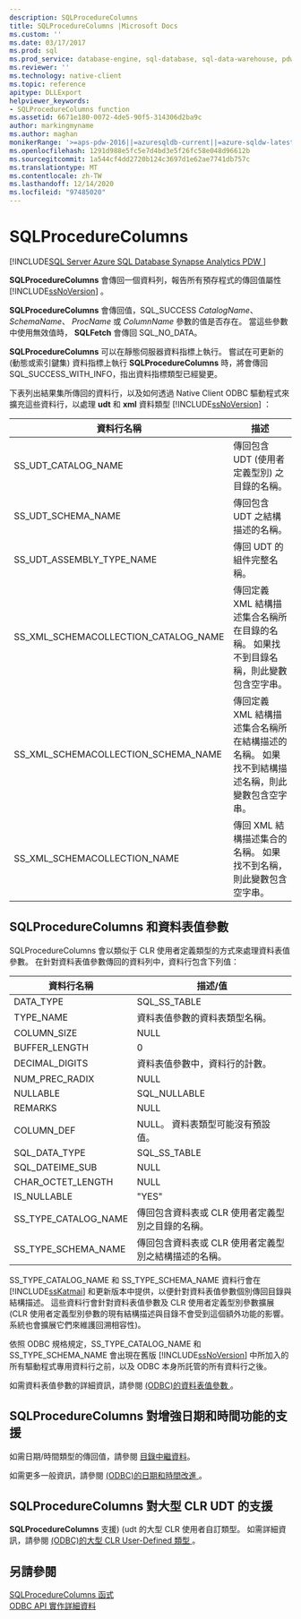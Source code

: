 ```yaml
---
description: SQLProcedureColumns
title: SQLProcedureColumns |Microsoft Docs
ms.custom: ''
ms.date: 03/17/2017
ms.prod: sql
ms.prod_service: database-engine, sql-database, sql-data-warehouse, pdw
ms.reviewer: ''
ms.technology: native-client
ms.topic: reference
apitype: DLLExport
helpviewer_keywords:
- SQLProcedureColumns function
ms.assetid: 6671e180-0072-4de5-90f5-314306d2ba9c
author: markingmyname
ms.author: maghan
monikerRange: '>=aps-pdw-2016||=azuresqldb-current||=azure-sqldw-latest||>=sql-server-2016||>=sql-server-linux-2017||=azuresqldb-mi-current'
ms.openlocfilehash: 1291d988e5fc5e7d4bd3e5f26fc58e048d96612b
ms.sourcegitcommit: 1a544cf4dd2720b124c3697d1e62ae7741db757c
ms.translationtype: MT
ms.contentlocale: zh-TW
ms.lasthandoff: 12/14/2020
ms.locfileid: "97485020"
---
```

# <a name="sqlprocedurecolumns"></a>SQLProcedureColumns
[!INCLUDE[SQL Server Azure SQL Database Synapse Analytics PDW ](../../includes/applies-to-version/sql-asdb-asdbmi-asa-pdw.md)]

  **SQLProcedureColumns** 會傳回一個資料列，報告所有預存程式的傳回值屬性 [!INCLUDE[ssNoVersion](../../includes/ssnoversion-md.md)] 。  
  
 **SQLProcedureColumns** 會傳回值，SQL_SUCCESS *CatalogName*、 *SchemaName*、 *ProcName* 或 *ColumnName* 參數的值是否存在。 當這些參數中使用無效值時， **SQLFetch** 會傳回 SQL_NO_DATA。  
  
 **SQLProcedureColumns** 可以在靜態伺服器資料指標上執行。 嘗試在可更新的 (動態或索引鍵集) 資料指標上執行 **SQLProcedureColumns** 時，將會傳回 SQL_SUCCESS_WITH_INFO，指出資料指標類型已經變更。  
  
 下表列出結果集所傳回的資料行，以及如何透過 Native Client ODBC 驅動程式來擴充這些資料行，以處理 **udt** 和 **xml** 資料類型 [!INCLUDE[ssNoVersion](../../includes/ssnoversion-md.md)] ：  
  
|資料行名稱|描述|  
|-----------------|-----------------|  
|SS_UDT_CATALOG_NAME|傳回包含 UDT (使用者定義型別) 之目錄的名稱。|  
|SS_UDT_SCHEMA_NAME|傳回包含 UDT 之結構描述的名稱。|  
|SS_UDT_ASSEMBLY_TYPE_NAME|傳回 UDT 的組件完整名稱。|  
|SS_XML_SCHEMACOLLECTION_CATALOG_NAME|傳回定義 XML 結構描述集合名稱所在目錄的名稱。 如果找不到目錄名稱，則此變數包含空字串。|  
|SS_XML_SCHEMACOLLECTION_SCHEMA_NAME|傳回定義 XML 結構描述集合名稱所在結構描述的名稱。 如果找不到結構描述名稱，則此變數包含空字串。|  
|SS_XML_SCHEMACOLLECTION_NAME|傳回 XML 結構描述集合的名稱。 如果找不到名稱，則此變數包含空字串。|  
  
## <a name="sqlprocedurecolumns-and-table-valued-parameters"></a>SQLProcedureColumns 和資料表值參數  
 SQLProcedureColumns 會以類似于 CLR 使用者定義類型的方式來處理資料表值參數。 在針對資料表值參數傳回的資料列中，資料行包含下列值：  
  
|資料行名稱|描述/值|  
|-----------------|------------------------|  
|DATA_TYPE|SQL_SS_TABLE|  
|TYPE_NAME|資料表值參數的資料表類型名稱。|  
|COLUMN_SIZE|NULL|  
|BUFFER_LENGTH|0|  
|DECIMAL_DIGITS|資料表值參數中，資料行的計數。|  
|NUM_PREC_RADIX|NULL|  
|NULLABLE|SQL_NULLABLE|  
|REMARKS|NULL|  
|COLUMN_DEF|NULL。 資料表類型可能沒有預設值。|  
|SQL_DATA_TYPE|SQL_SS_TABLE|  
|SQL_DATEIME_SUB|NULL|  
|CHAR_OCTET_LENGTH|NULL|  
|IS_NULLABLE|"YES"|  
|SS_TYPE_CATALOG_NAME|傳回包含資料表或 CLR 使用者定義型別之目錄的名稱。|  
|SS_TYPE_SCHEMA_NAME|傳回包含資料表或 CLR 使用者定義型別之結構描述的名稱。|  
  
 SS_TYPE_CATALOG_NAME 和 SS_TYPE_SCHEMA_NAME 資料行會在 [!INCLUDE[ssKatmai](../../includes/sskatmai-md.md)] 和更新版本中提供，以便針對資料表值參數個別傳回目錄與結構描述。 這些資料行會針對資料表值參數及 CLR 使用者定義型別參數擴展  (CLR 使用者定義型別參數的現有結構描述與目錄不會受到這個額外功能的影響。 系統也會擴展它們來維護回溯相容性)。  
  
 依照 ODBC 規格規定，SS_TYPE_CATALOG_NAME 和 SS_TYPE_SCHEMA_NAME 會出現在舊版 [!INCLUDE[ssNoVersion](../../includes/ssnoversion-md.md)] 中所加入的所有驅動程式專用資料行之前，以及 ODBC 本身所託管的所有資料行之後。  
  
 如需資料表值參數的詳細資訊，請參閱 [&#40;ODBC&#41;的資料表值參數 ](../../relational-databases/native-client-odbc-table-valued-parameters/table-valued-parameters-odbc.md)。  
  
## <a name="sqlprocedurecolumns-support-for-enhanced-date-and-time-features"></a>SQLProcedureColumns 對增強日期和時間功能的支援  
 如需日期/時間類型的傳回值，請參閱 [目錄中繼資料](../../relational-databases/native-client-odbc-date-time/metadata-catalog.md)。  
  
 如需更多一般資訊，請參閱 [&#40;ODBC&#41;的日期和時間改進 ](../../relational-databases/native-client-odbc-date-time/date-and-time-improvements-odbc.md)。  
  
## <a name="sqlprocedurecolumns-support-for-large-clr-udts"></a>SQLProcedureColumns 對大型 CLR UDT 的支援  
 **SQLProcedureColumns** 支援)  (udt 的大型 CLR 使用者自訂類型。 如需詳細資訊，請參閱 [&#40;ODBC&#41;的大型 CLR User-Defined 類型 ](../../relational-databases/native-client/odbc/large-clr-user-defined-types-odbc.md)。  
  
## <a name="see-also"></a>另請參閱  
 [SQLProcedureColumns 函式](../../odbc/reference/syntax/sqlprimarykeys-function.md)   
 [ODBC API 實作詳細資料](../../relational-databases/native-client-odbc-api/odbc-api-implementation-details.md)  
  
